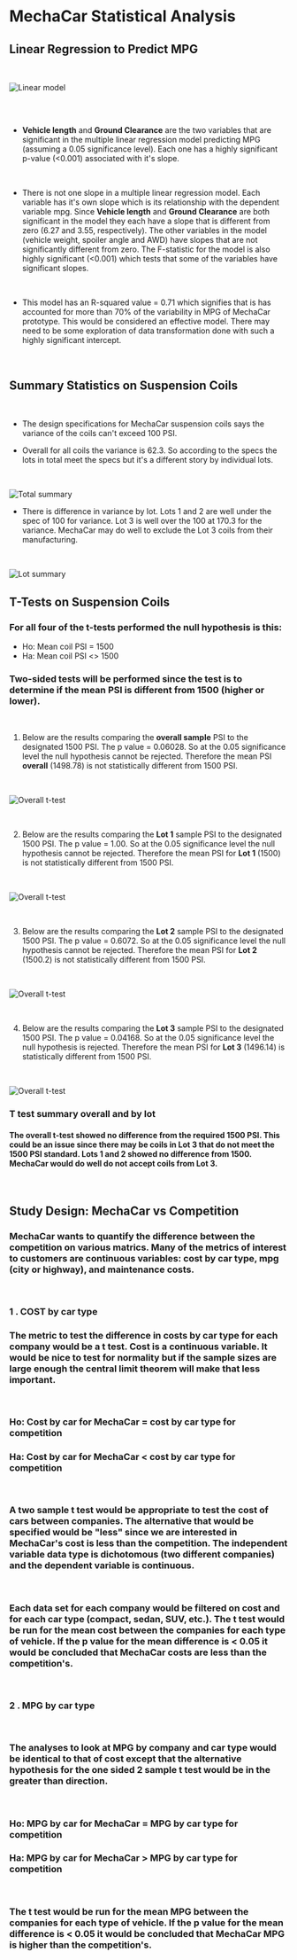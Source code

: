 # MechaCar Statistical Analysis

## Linear Regression to Predict MPG

<br/>

![Linear model](/Resources/lm_output.png) 

<br/>

##
- **Vehicle length** and **Ground Clearance** are the two variables that are significant in the multiple linear regression model predicting MPG (assuming a 0.05 significance level). Each one has a highly significant p-value (<0.001) associated with it's slope.

<br>

- There is not one slope in a multiple linear regression model. Each variable has it's own slope which is its relationship with the dependent variable mpg. Since **Vehicle length** and **Ground Clearance** are both significant in the model they each have a slope that is different from zero (6.27 and 3.55, respectively). The other variables in the model (vehicle weight, spoiler angle and AWD) have slopes that are not significantly different from zero. The F-statistic for the model is also highly significant (<0.001) which tests that some of the variables have significant slopes.

<br>

- This model has an R-squared value = 0.71 which signifies that is has accounted for more than 70% of the variability in MPG of MechaCar prototype. This would be considered an effective model. There may need to be some exploration of data transformation done with such a highly significant intercept.

<br>

## Summary Statistics on Suspension Coils

<br>

- The design specifications for MechaCar suspension coils says the variance of the coils can't exceed 100 PSI. 

- Overall for all coils the variance is 62.3. So according to the specs the lots in total meet the specs but it's a different story by individual lots.
<br/>

![Total summary](/Resources/total_summary.png) 

- There is difference in variance by lot. Lots 1 and 2 are well under the spec of 100 for variance. Lot 3 is well over the 100 at 170.3 for the variance. MechaCar may do well to exclude the Lot 3 coils from their manufacturing.
<br/>

![Lot summary](/Resources/lot_summary.png) 

## T-Tests on Suspension Coils

### For all four of the t-tests performed the null hypothesis is this:
-   Ho: Mean coil PSI = 1500
-   Ha: Mean coil PSI <> 1500
### Two-sided tests will be performed since the test is to determine if the mean PSI is different from 1500 (higher or lower).

<br/>

1. Below are the results comparing the **overall sample** PSI to the designated 1500 PSI. The p value = 0.06028. So at the 0.05 significance level the null hypothesis cannot be rejected. Therefore the mean PSI **overall** (1498.78) is not statistically different from 1500 PSI.

<br/>

![Overall t-test](/Resources/res0.png) 

<br/>

2. Below are the results comparing the **Lot 1** sample PSI to the designated 1500 PSI. The p value = 1.00. So at the 0.05 significance level the null hypothesis cannot be rejected. Therefore the mean PSI for **Lot 1** (1500) is not statistically different from 1500 PSI. 

<br/>

![Overall t-test](/Resources/res1.png) 

<br/>

3. Below are the results comparing the **Lot 2** sample PSI to the designated 1500 PSI. The p value = 0.6072. So at the 0.05 significance level the null hypothesis cannot be rejected. Therefore the mean PSI for **Lot 2** (1500.2) is not statistically different from 1500 PSI. 

<br/>

![Overall t-test](/Resources/res2.png) 

<br/>

4. Below are the results comparing the **Lot 3** sample PSI to the designated 1500 PSI. The p value = 0.04168. So at the 0.05 significance level the null hypothesis is rejected. Therefore the mean PSI for **Lot 3** (1496.14) is statistically different from 1500 PSI. 

<br/>

![Overall t-test](/Resources/res3.png) 

### T test summary overall and by lot 
#### The overall t-test showed no difference from the required 1500 PSI. This could be an issue since there may be coils in Lot 3 that do not meet the 1500 PSI standard. Lots 1 and 2 showed no difference from 1500. MechaCar would do well do not accept coils from Lot 3.

<br/>

## Study Design: MechaCar vs Competition

### MechaCar wants to quantify the difference between the competition on various matrics. Many of the metrics of interest to customers are continuous variables: cost by car type, mpg (city or highway), and maintenance costs.

<br/>

### 1 . COST by car type

### The metric to test the difference in costs by car type for each company would be a t test. Cost is a continuous variable. It would be nice to test for normality but if the sample sizes are large enough the central limit theorem will make that less important.

<br/>

### Ho: Cost by car for MechaCar = cost by car type for competition
### Ha: Cost by car for MechaCar < cost by car type for competition

<br/>

### A two sample t test would be appropriate to test the cost of cars between companies. The alternative that would be specified would be "less" since we are interested in MechaCar's cost is less than the competition. The independent variable data type is dichotomous (two different companies) and the dependent variable is continuous.

<br/>

### Each data set for each company would be filtered on cost and for each car type (compact, sedan, SUV, etc.). The t test would be run for the mean cost between the companies for each type of vehicle. If the p value for the mean difference is < 0.05 it would be concluded that MechaCar costs are less than the competition's.

<br/>

### 2 . MPG by car type

<br/>

### The analyses to look at MPG by company and car type would be identical to that of cost except that the alternative hypothesis for the one sided 2 sample t test would be in the greater than direction.

<br/>

### Ho: MPG by car for MechaCar = MPG by car type for competition
### Ha: MPG by car for MechaCar > MPG by car type for competition

<br/>

### The t test would be run for the mean MPG between the companies for each type of vehicle. If the p value for the mean difference is < 0.05 it would be concluded that MechaCar MPG is higher than the competition's.